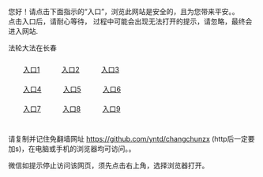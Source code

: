 您好！请点击下面指示的“入口”，浏览此网站是安全的，且为您带来平安。。 <br/>
点击入口后，请耐心等待， 过程中可能会出现无法打开的提示，请忽略，最终会进入网站. </br>

法轮大法在长春<br/>
<div style="padding:10px"><a style="margin:20px" target="_blank" href="https://d261wmefb8l5bg.cloudfront.net/2Qpsp?llepcpo" id="ccLink1" rel="nofollow">入口1</a> <a target="_blank" style="margin:20px" href="https://d1afvmji5bqg8y.cloudfront.net/2Qpsp?ejguoyos" id="ccLink2" rel="nofollow">入口2</a> <a style="margin:20px" target="_blank" href="https://d11mifory7ki8y.cloudfront.net/2Qpsp?wkaweyce" id="ccLink3" rel="nofollow">入口3</a></div>

<div style="padding:10px" ><a style="margin:20px" target="_blank" href="https://d261wmefb8l5bg.cloudfront.net/2Qpsp?llepcpo" id="ccLink4" rel="nofollow">入口4</a> <a style="margin:20px" href="https://d1afvmji5bqg8y.cloudfront.net/2Qpsp?ejguoyos" target="_blank" id="ccLink5" rel="nofollow">入口5</a> <a style="margin:20px" href="https://d11mifory7ki8y.cloudfront.net/2Qpsp?wkaweyce" target="_blank" id="ccLink6" rel="nofollow">入口6</a></div>

<div style="padding:10px"><a style="margin:20px" target="_blank" href="https://d261wmefb8l5bg.cloudfront.net/2Qpsp?llepcpo" id="ccLink7" rel="nofollow">入口7</a> <a style="margin:20px" href="https://d1afvmji5bqg8y.cloudfront.net/2Qpsp?ejguoyos" target="_blank" id="ccLink8" rel="nofollow">入口8</a> <a style="margin:20px" target="_blank" href="https://d11mifory7ki8y.cloudfront.net/2Qpsp?wkaweyce" id="ccLink9" rel="nofollow">入口9</a></div>

<br/>



请复制并记住免翻墙网址 https://github.com/yntd/changchunzx (http后一定要加s)，在电脑或手机的浏览器均可访问。。<br/>

微信如提示停止访问该网页，须先点击右上角，选择浏览器打开。
